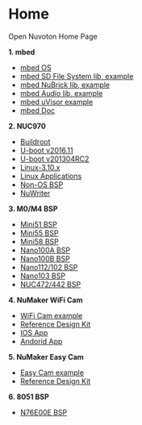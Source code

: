 # Home
Open Nuvoton Home Page

**1. mbed**
- [mbed OS](https://github.com/OpenNuvoton/mbed)
- [mbed SD File System lib](https://github.com/OpenNuvoton/NuMaker-mbed-SDFileSystem)[, example](https://developer.mbed.org/teams/Nuvoton/code/NuMaker-mbed-SDFileSystem-example/)
- [mbed NuBrick lib](https://github.com/OpenNuvoton/NuMaker-mbed-NuBrick)[, example](https://developer.mbed.org/teams/Nuvoton/code/NuMaker-mbed-NuBrick-example/)
- [mbed Audio lib](https://github.com/OpenNuvoton/NuMaker-mbed-Audio)[, example](https://developer.mbed.org/teams/Nuvoton/code/NuMaker-mbed-AudioPlayback-example/)
- [mbed uVisor example](https://github.com/OpenNuvoton/NuMaker-mbed-uVisor-example)
- [mbed Doc](https://github.com/OpenNuvoton/NuMaker-mbed-docs)

**2. NUC970**
- [Buildroot](https://github.com/OpenNuvoton/NUC970_Buildroot)
- [U-boot v2016.11](https://github.com/OpenNuvoton/NUC970_U-Boot_v2016.11)
- [U-boot v201304RC2](https://github.com/OpenNuvoton/NUC970_U-Boot)
- [Linux-3.10.x](https://github.com/OpenNuvoton/NUC970_Linux_Kernel)
- [Linux Applications](https://github.com/OpenNuvoton/NUC970_Linux_Applications)
- [Non-OS BSP](https://github.com/OpenNuvoton/NUC970_NonOS_BSP)
- [NuWriter](https://github.com/OpenNuvoton/NUC970_NuWriter)

**3. M0/M4 BSP**
- [Mini51 BSP](https://github.com/OpenNuvoton/Mini51BSP)
- [Mini55 BSP](https://github.com/OpenNuvoton/Mini55BSP)
- [Mini58 BSP](https://github.com/OpenNuvoton/Mini58BSP)
- [Nano100A BSP](https://github.com/OpenNuvoton/Nano100A_BSP)
- [Nano100B BSP](https://github.com/OpenNuvoton/Nano100B_BSP)
- [Nano112/102 BSP](https://github.com/OpenNuvoton/Nano102_112BSP)
- [Nano103 BSP](https://github.com/OpenNuvoton/Nano103BSP)
- [NUC472/442 BSP](https://github.com/OpenNuvoton/NUC472_442BSP)

**4. NuMaker WiFi Cam**
- [WiFi Cam example](https://github.com/OpenNuvoton/NuMaker_NuWicam_Samples)
- [Reference Design Kit](https://github.com/OpenNuvoton/NuMaker_NuWicam_RDK)
- [IOS App](https://github.com/OpenNuvoton/NuMaker_NuWicam_Player_IOS)
- [Andorid App](https://github.com/OpenNuvoton/NuMaker_NuWicam_Player_Android)

**5. NuMaker Easy Cam**
- [Easy Cam example](https://github.com/OpenNuvoton/NuMaker_NuEZCam_Samples)
- [Reference Design Kit](https://github.com/OpenNuvoton/NuMaker_NuEZCam_RDK)

**6. 8051 BSP**
- [N76E00E BSP](https://github.com/OpenNuvoton/N76E003-BSP)
